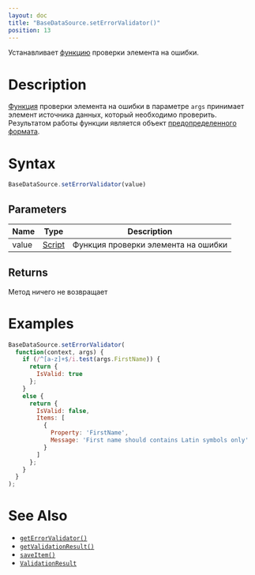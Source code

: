```yaml
---
layout: doc
title: "BaseDataSource.setErrorValidator()"
position: 13
---
```


Устанавливает [функцию](../../../Script/) проверки элемента на ошибки.

# Description

[Функция](../../../Script/) проверки элемента на ошибки в параметре `args` принимает
элемент источника данных, который необходимо проверить. Результатом работы функции является объект
[предопределенного формата](../ValidationResult/).

# Syntax

```js
BaseDataSource.setErrorValidator(value)
```

## Parameters

|Name|Type|Description|
|----|----|-----------|
|value|[Script](../../../Script/)|Функция проверки элемента на ошибки|

## Returns

Метод ничего не возвращает

# Examples

```js
BaseDataSource.setErrorValidator(
  function(context, args) {
    if (/^[a-z]+$/i.test(args.FirstName)) {
      return {
        IsValid: true
      };
    }
    else {
      return {
        IsValid: false,
        Items: [
          {
            Property: 'FirstName',
            Message: 'First name should contains Latin symbols only'
          }
        ]
      };
    }
  }
);
```

# See Also

* [`getErrorValidator()`](../BaseDataSource.getErrorValidator/)
* [`getValidationResult()`](../BaseDataSource.getValidationResult/)
* [`saveItem()`](../BaseDataSource.saveItem/)
* [`ValidationResult`](../ValidationResult/)
